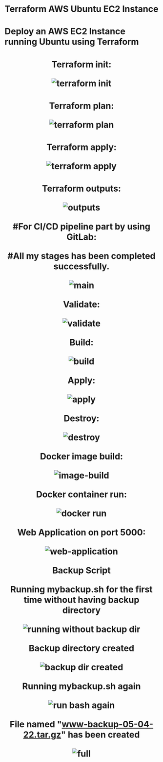 # Terraform AWS Ubuntu EC2 Instance

# Deploy an AWS EC2 Instance running Ubuntu using Terraform

<h1 align="center">Terraform init:

![terraform init](https://user-images.githubusercontent.com/77083678/165469833-4bb04307-bc84-4150-b5c7-5baca1f434cc.PNG)

<h1 align="center">Terraform plan:

![terraform plan](https://user-images.githubusercontent.com/77083678/165469899-057ae703-e5e0-49d0-a81e-ceaae1df192e.PNG)

<h1 align="center">Terraform apply:

![terraform apply](https://user-images.githubusercontent.com/77083678/165469959-3f2882a3-ddd7-4a8d-8519-9c395c59a068.PNG)

<h1 align="center">Terraform outputs:

![outputs](https://user-images.githubusercontent.com/77083678/165470010-17bbe37e-dc4e-4959-9f59-8123e733bb61.PNG)


#For CI/CD pipeline part by using GitLab:

#All my stages has been completed successfully.


![main](https://user-images.githubusercontent.com/77083678/165465596-b65152f1-241b-4d55-b74c-d241e3c3cab6.PNG)


Validate:

![validate](https://user-images.githubusercontent.com/77083678/165465627-5ce6efd6-9f65-4925-877c-58f7608db9ca.PNG)


Build:

![build](https://user-images.githubusercontent.com/77083678/165465657-048f5c1a-15b3-4235-946b-7f21b1cf447c.PNG)


Apply:

![apply](https://user-images.githubusercontent.com/77083678/165465689-95b598ec-4018-4547-8646-35d764bb4b76.PNG)


Destroy:

![destroy](https://user-images.githubusercontent.com/77083678/165465722-59841e93-1148-4166-80e4-559cab9550b0.PNG)

Docker image build:

![image-build](https://user-images.githubusercontent.com/77083678/165705072-d66964de-bdd5-489b-bb43-08e8e37f1200.PNG)

Docker container run:

![docker run](https://user-images.githubusercontent.com/77083678/165705130-a8705dcb-76cd-4f37-807e-e6b404b5f827.PNG)

Web Application on port 5000:

![web-application](https://user-images.githubusercontent.com/77083678/165705207-de3e37a2-c8f9-4911-a7a1-32558973bbe4.PNG)

Backup Script

Running mybackup.sh for the first time without having backup directory

![running without backup dir](https://user-images.githubusercontent.com/77083678/166875750-c9545216-a914-4806-95e3-072820693833.PNG)

Backup directory created

![backup dir created](https://user-images.githubusercontent.com/77083678/166875858-19593fd1-24d7-480c-a5e6-b8e3fe71a16a.PNG)

Running mybackup.sh again

![run bash again](https://user-images.githubusercontent.com/77083678/166875913-9af3cf68-aa90-4e36-b842-7e9676c91fe3.PNG)

File named "www-backup-05-04-22.tar.gz" has been created

![full](https://user-images.githubusercontent.com/77083678/166876259-1615e098-352d-4eaa-9ac3-0684ea818ab1.PNG)





